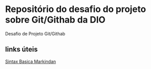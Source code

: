 # Repositório do desafio do projeto sobre Git/Githab da DIO
Desafio de Projeto  Git/Githab

## links úteis
[Sintax Basica Markindan](https://markdown.net.br
)
